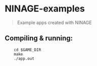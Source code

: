 # NINAGE-examples
> Example apps created with NINAGE

## Compiling & running:

        cd $GAME_DIR
        make
        ./app.out

